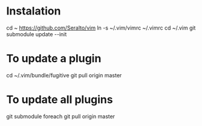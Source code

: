 # Instalation
cd ~
https://github.com/Seralto/vim
ln -s ~/.vim/vimrc ~/.vimrc
cd ~/.vim
git submodule update --init

# To update a plugin
cd ~/.vim/bundle/fugitive
git pull origin master

# To update all plugins
git submodule foreach git pull origin master
